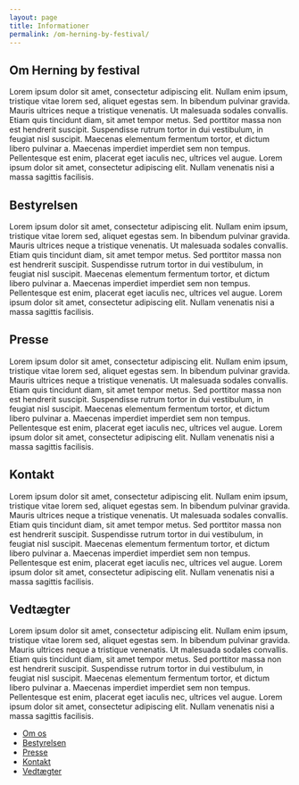 ```yaml
---
layout: page
title: Informationer
permalink: /om-herning-by-festival/
---
```


<div id="omos" class="section scrollspy">
<h2>Om Herning by festival</h2>
    <p>
Lorem ipsum dolor sit amet, consectetur adipiscing elit. Nullam enim ipsum, tristique vitae lorem sed, aliquet egestas sem. In bibendum pulvinar gravida. Mauris ultrices neque a tristique venenatis. Ut malesuada sodales convallis. Etiam quis tincidunt diam, sit amet tempor metus. Sed porttitor massa non est hendrerit suscipit. Suspendisse rutrum tortor in dui vestibulum, in feugiat nisl suscipit. Maecenas elementum fermentum tortor, et dictum libero pulvinar a. Maecenas imperdiet imperdiet sem non tempus. Pellentesque est enim, placerat eget iaculis nec, ultrices vel augue. Lorem ipsum dolor sit amet, consectetur adipiscing elit. Nullam venenatis nisi a massa sagittis facilisis.
    </p>
</div>

<div id="bestyrelsen" class="section scrollspy">
<h2>Bestyrelsen</h2>
    <p>
Lorem ipsum dolor sit amet, consectetur adipiscing elit. Nullam enim ipsum, tristique vitae lorem sed, aliquet egestas sem. In bibendum pulvinar gravida. Mauris ultrices neque a tristique venenatis. Ut malesuada sodales convallis. Etiam quis tincidunt diam, sit amet tempor metus. Sed porttitor massa non est hendrerit suscipit. Suspendisse rutrum tortor in dui vestibulum, in feugiat nisl suscipit. Maecenas elementum fermentum tortor, et dictum libero pulvinar a. Maecenas imperdiet imperdiet sem non tempus. Pellentesque est enim, placerat eget iaculis nec, ultrices vel augue. Lorem ipsum dolor sit amet, consectetur adipiscing elit. Nullam venenatis nisi a massa sagittis facilisis.
    </p>
</div>
<div id="presse" class="section scrollspy">
<h2>Presse</h2>
    <p>
Lorem ipsum dolor sit amet, consectetur adipiscing elit. Nullam enim ipsum, tristique vitae lorem sed, aliquet egestas sem. In bibendum pulvinar gravida. Mauris ultrices neque a tristique venenatis. Ut malesuada sodales convallis. Etiam quis tincidunt diam, sit amet tempor metus. Sed porttitor massa non est hendrerit suscipit. Suspendisse rutrum tortor in dui vestibulum, in feugiat nisl suscipit. Maecenas elementum fermentum tortor, et dictum libero pulvinar a. Maecenas imperdiet imperdiet sem non tempus. Pellentesque est enim, placerat eget iaculis nec, ultrices vel augue. Lorem ipsum dolor sit amet, consectetur adipiscing elit. Nullam venenatis nisi a massa sagittis facilisis.
    </p>
</div>

<div id="kontakt" class="section scrollspy">
<h2>Kontakt</h2>
    <p>
Lorem ipsum dolor sit amet, consectetur adipiscing elit. Nullam enim ipsum, tristique vitae lorem sed, aliquet egestas sem. In bibendum pulvinar gravida. Mauris ultrices neque a tristique venenatis. Ut malesuada sodales convallis. Etiam quis tincidunt diam, sit amet tempor metus. Sed porttitor massa non est hendrerit suscipit. Suspendisse rutrum tortor in dui vestibulum, in feugiat nisl suscipit. Maecenas elementum fermentum tortor, et dictum libero pulvinar a. Maecenas imperdiet imperdiet sem non tempus. Pellentesque est enim, placerat eget iaculis nec, ultrices vel augue. Lorem ipsum dolor sit amet, consectetur adipiscing elit. Nullam venenatis nisi a massa sagittis facilisis.
    </p>
</div>

<div id="vedtaegter" class="section scrollspy">
<h2>Vedtægter</h2>
    <p>
Lorem ipsum dolor sit amet, consectetur adipiscing elit. Nullam enim ipsum, tristique vitae lorem sed, aliquet egestas sem. In bibendum pulvinar gravida. Mauris ultrices neque a tristique venenatis. Ut malesuada sodales convallis. Etiam quis tincidunt diam, sit amet tempor metus. Sed porttitor massa non est hendrerit suscipit. Suspendisse rutrum tortor in dui vestibulum, in feugiat nisl suscipit. Maecenas elementum fermentum tortor, et dictum libero pulvinar a. Maecenas imperdiet imperdiet sem non tempus. Pellentesque est enim, placerat eget iaculis nec, ultrices vel augue. Lorem ipsum dolor sit amet, consectetur adipiscing elit. Nullam venenatis nisi a massa sagittis facilisis.
    </p>
</div>


<ul class="hide-on-small-only table-of-contents">
    <li><a href="#omos">Om os</a></li>
    <li><a href="#bestyrelsen">Bestyrelsen</a></li>
    <li><a href="#presse">Presse</a></li>
    <li><a href="#kontakt">Kontakt</a></li>
    <li><a href="#vedtaegter">Vedtægter</a></li>
</ul>
